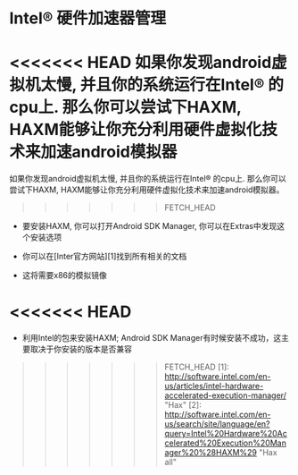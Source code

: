 # Intel® 硬件加速器管理

<<<<<<< HEAD
如果你发现android虚拟机太慢, 并且你的系统运行在Intel® 的cpu上. 那么你可以尝试下HAXM, HAXM能够让你充分利用硬件虚拟化技术来加速android模拟器
=======
如果你发现android虚拟机太慢, 并且你的系统运行在Intel® 的cpu上. 那么你可以尝试下HAXM, HAXM能够让你充分利用硬件虚拟化技术来加速android模拟器。
>>>>>>> FETCH_HEAD

* 要安装HAXM, 你可以打开Android SDK Manager, 你可以在Extras中发现这个安装选项

* 你可以在[Inter官方网站][1]找到所有相关的文档
* 这将需要x86的模拟镜像

<<<<<<< HEAD
=======
* 利用Intel的包来安装HAXM; Android SDK Manager有时候安装不成功，这主要取决于你安装的版本是否兼容

>>>>>>> FETCH_HEAD
[1]: http://software.intel.com/en-us/articles/intel-hardware-accelerated-execution-manager/ "Hax" 
[2]: http://software.intel.com/en-us/search/site/language/en?query=Intel%20Hardware%20Accelerated%20Execution%20Manager%20%28HAXM%29 "Hax all"
